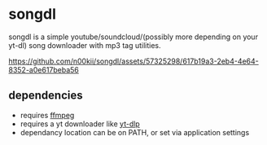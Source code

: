 # songdl
songdl is a simple youtube/soundcloud/(possibly more depending on your yt-dl) song downloader with mp3 tag utilities.


https://github.com/n00kii/songdl/assets/57325298/617b19a3-2eb4-4e64-8352-a0e617beba56


## dependencies
 - requires [ffmpeg](https://github.com/FFmpeg/FFmpeg) 
 - requires a yt downloader like [yt-dlp](https://github.com/yt-dlp/yt-dlp)
 - dependancy location can be on PATH, or set via application settings

